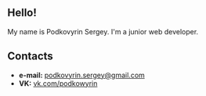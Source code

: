 ## Hello!

My name is Podkovyrin Sergey. I'm a junior web developer. 

## Contacts

* **e-mail:** [podkovyrin.sergey@gmail.com](mailto:podkovyrin.sergey@gmail.com)
* **VK:** [vk.com/podkowyrin](https://vk.com/podkowyrin)
